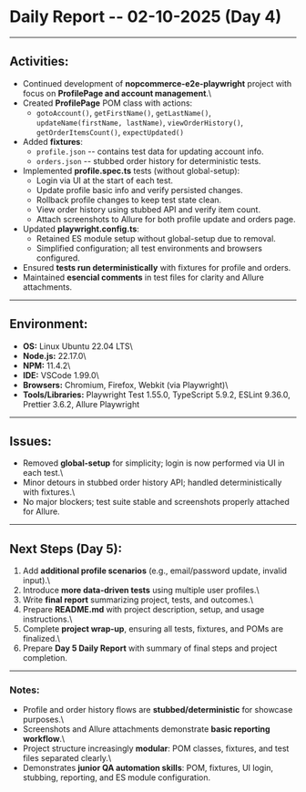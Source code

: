 # Daily Report -- 02-10-2025 (Day 4)

---

## Activities:

-   Continued development of **nopcommerce-e2e-playwright** project with focus on **ProfilePage and account management**.\
-   Created **ProfilePage** POM class with actions:
    -   `gotoAccount()`, `getFirstName()`, `getLastName()`,
        `updateName(firstName, lastName)`, `viewOrderHistory()`,
        `getOrderItemsCount()`, `expectUpdated()`
-   Added **fixtures**:
    -   `profile.json` -- contains test data for updating account info.
    -   `orders.json` -- stubbed order history for deterministic tests.
-   Implemented **profile.spec.ts** tests (without global-setup):
    -   Login via UI at the start of each test.
    -   Update profile basic info and verify persisted changes.
    -   Rollback profile changes to keep test state clean.
    -   View order history using stubbed API and verify item count.
    -   Attach screenshots to Allure for both profile update and orders page.
-   Updated **playwright.config.ts**:
    -   Retained ES module setup without global-setup due to removal.
    -   Simplified configuration; all test environments and browsers configured.
-   Ensured **tests run deterministically** with fixtures for profile and orders.
-   Maintained **esencial comments** in test files for clarity and Allure attachments.

---

## Environment:

-   **OS:** Linux Ubuntu 22.04 LTS\
-   **Node.js:** 22.17.0\
-   **NPM:** 11.4.2\
-   **IDE:** VSCode 1.99.0\
-   **Browsers:** Chromium, Firefox, Webkit (via Playwright)\
-   **Tools/Libraries:** Playwright Test 1.55.0, TypeScript 5.9.2, ESLint 9.36.0, Prettier 3.6.2, Allure Playwright

---

## Issues:

-   Removed **global-setup** for simplicity; login is now performed via UI in each test.\
-   Minor detours in stubbed order history API; handled deterministically with fixtures.\
-   No major blockers; test suite stable and screenshots properly attached for Allure.

---

## Next Steps (Day 5):

1.  Add **additional profile scenarios** (e.g., email/password update, invalid input).\
2.  Introduce **more data-driven tests** using multiple user profiles.\
3.  Write **final report** summarizing project, tests, and outcomes.\
4.  Prepare **README.md** with project description, setup, and usage instructions.\
5.  Complete **project wrap-up**, ensuring all tests, fixtures, and POMs are finalized.\
6.  Prepare **Day 5 Daily Report** with summary of final steps and project completion.

---

### Notes:

-   Profile and order history flows are **stubbed/deterministic** for showcase purposes.\
-   Screenshots and Allure attachments demonstrate **basic reporting workflow**.\
-   Project structure increasingly **modular**: POM classes, fixtures, and test files separated clearly.\
-   Demonstrates **junior QA automation skills**: POM, fixtures, UI login, stubbing, reporting, and ES module configuration.